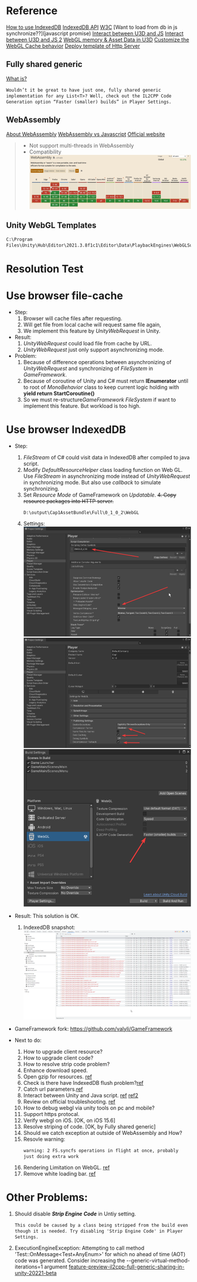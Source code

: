 # Reference
[How to use IndexedDB](https://hacks.mozilla.org/2012/02/storing-images-and-files-in-indexeddb/)
[IndexedDB API](https://developer.mozilla.org/en-US/docs/Web/API/IndexedDB_API/Using_IndexedDB)
[W3C](https://www.w3.org/TR/IndexedDB/)
[Want to load from db in js synchronize??](javascript promise)
[Interact between U3D and JS](https://docs.unity3d.com/Manual/webgl-interactingwithbrowserscripting.html)
[Interact between U3D and JS 2](https://docs.unity3d.com/2022.2/Documentation/Manual/webgl-interactingwithbrowserscripting.html)
[WebGL memory & Asset Data in U3D](https://docs.unity3d.com/2020.1/Documentation/Manual/webgl-memory.html)
[Customize the WebGL Cache behavior](https://docs.unity3d.com/2022.2/Documentation/Manual/webgl-caching.html)
[Deploy template of Http Server](https://docs.unity3d.com/2022.2/Documentation/Manual/webgl-server-configuration-code-samples.html)

## Fully shared generic
[What is?](https://blog.unity.com/technology/feature-preview-il2cpp-full-generic-sharing-in-unity-20221-beta)
```
Wouldn’t it be great to have just one, fully shared generic implementation for any List<T>? Well, check out the IL2CPP Code Generation option “Faster (smaller) builds” in Player Settings. 
```

## WebAssembly
[About WebAssembly](https://www.zhihu.com/question/304577684)
[WebAssembly vs Javascript](https://zhuanlan.zhihu.com/p/57001874)
[Official website](https://webassembly.org/)
> * Not support multi-threads in WebAssembly
> * Compatibility
![](vx_images/213625713247401.png)

## Unity WebGL Templates 
```
C:\Program Files\Unity\Hub\Editor\2021.3.8f1c1\Editor\Data\PlaybackEngines\WebGLSupport\BuildTools\WebGLTemplates
```
# Resolution Test
# Use browser file-cache
* Step:
    1. Browser will cache files after requesting.
    2. Will get file from local cache will request same file again, 
    3. We implement this feature by *UnityWebRequest* in Unity.
* Result:
    1. *UnityWebRequest* could load file from cache by URL.
    2. *UnityWebRequest* just only support asynchronizing mode.
* Problem:
    1. Because of difference operations between asynchronizing of *UnityWebRequest* and synchronizing of *FileSystem* in *GameFramework*.
    2. Because of coroutine of Unity and C# must return **IEnumerator** until to root of *MonoBehavior* class to keep current logic holding with **yield return StartCoroutine()**
    3. So we must re-structure*GameFramework* *FileSystem*  if want to implement this feature. But workload is too high.


# Use browser IndexedDB
* Step:
    1. *FileStream* of C# could visit data in IndexedDB after compiled to java script. 
    2. Modify *DefaultResourceHelper* class loading function on Web GL. Use *FileStream* in asynchronizing mode instead of *UnityWebRequest* in synchronizing mode. But also use *callback* to simulate synchronizing.
    3. Set *Resource Mode* of GameFramework on *Updatable*.
    ~~4. Copy resource packages into HTTP server.~~
        ```
        D:\output\Cap1AssetBundle\Full\0_1_0_2\WebGL
        ```
     5. Settings:
     ![](vx_images/245481917227165.png)
     ![](vx_images/384141817239298.png)
    ![](vx_images/590835214220942.png)
* Result:
    This solution is OK.
    1. IndexedDB snapshot:
        ![](vx_images/279801617220872.png)

* GameFramework fork:
https://github.com/valyli/GameFramework

* Next to do:
    1. How to upgrade client resource?
    2. How to upgrade client code?
    3. How to resolve strip code problem?
    4. Enhance download speed.
    5. Open gzip for resources. [ref](https://zhuanlan.zhihu.com/p/475307249)
    6. Check is there have IndexedDB flush problem?[ref](https://gamedev.stackexchange.com/questions/184369/file-saved-to-indexeddb-lost-unless-we-change-scenes)
    7. Catch url parameters.[ref](https://blog.csdn.net/xunideshijie/article/details/123795652)
    8.  Interact between Unity and Java script. [ref](https://docs.unity3d.com/Manual/webgl-interactingwithbrowserscripting.html) [ref2](https://www.cnblogs.com/littleperilla/p/15640464.html)
    9. Review on official troubleshooting. [ref](https://docs.unity3d.com/2019.2/Documentation/Manual/webgl-debugging.html)
    10. How to debug webgl via unity tools on pc and mobile?
    11. Support https protocal.
    12. Verify webgl on iOS. [OK, on iOS 15.6]
    13. Resolve striping of code. [OK, by Fully shared generic]
    14. Should we catch exception at outside of WebAssembly and How?
    15. Resovle warning: 
        ```
        warning: 2 FS.syncfs operations in flight at once, probably just doing extra work
        ```
    16. Rendering Limitation on WebGL. [ref](https://www.cnblogs.com/littleperilla/p/15673963.html)
    17. Remove white loading bar. [ref](https://www.cnblogs.com/littleperilla/p/15673963.html)


# Other Problems:
1. Should disable ***Strip Engine Code*** in Untiy setting.
    ```
    This could be caused by a class being stripped from the build even though it is needed. Try disabling 'Strip Engine Code' in Player Settings.
    ```
2. ExecutionEngineException: Attempting to call method 'Test::OnMessage<Test+AnyEnum>' for which no ahead of time (AOT) code was generated.  Consider increasing the --generic-virtual-method-iterations=1 argument
[feature-preview-il2cpp-full-generic-sharing-in-unity-20221-beta](https://blog.unity.com/technology/feature-preview-il2cpp-full-generic-sharing-in-unity-20221-beta)
